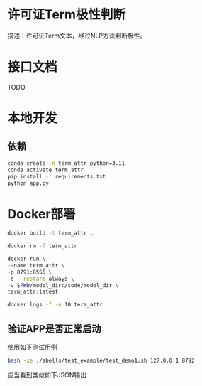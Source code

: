 # 许可证Term极性判断

描述：许可证Term文本，经过NLP方法判断极性。

# 接口文档
TODO

# 本地开发

## 依赖

```bash
conda create -n term_attr python=3.11
conda activate term_attr
pip install -r requirements.txt
python app.py
```

# Docker部署

```bash
docker build -t term_attr .

docker rm -f term_attr

docker run \
--name term_attr \
-p 8791:8555 \
-d --restart always \
-v $PWD/model_dir:/code/model_dir \
term_attr:latest

docker logs -f -n 10 term_attr
```

## 验证APP是否正常启动

使用如下测试用例

```bash
bash -xe ./shells/test_example/test_demo1.sh 127.0.0.1 8792
```

应当看到类似如下JSON输出

```json

```